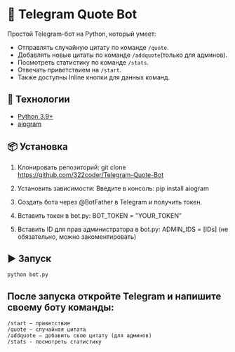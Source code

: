# 🤖 Telegram Quote Bot

Простой Telegram-бот на Python, который умеет:
- Отправлять случайную цитату по команде `/quote`.
- Добавлять новые цитаты по команде `/addquote`(только для админов).
- Посмотреть статистику по команде `/stats`.
- Отвечать приветствием на `/start`.
- Также доступны Inline кнопки для данных команд.

## 🚀 Технологии
- [Python 3.9+](https://www.python.org/downloads/)
- [aiogram](https://docs.aiogram.dev/)

## 📦 Установка
1. Клонировать репозиторий:
   git clone https://github.com/322coder/Telegram-Quote-Bot

2. Установить зависимости:
    Введите в консоль:
    pip install aiogram

3. Создать бота через @BotFather в Telegram и получить токен.

4. Вставить токен в bot.py:
    BOT_TOKEN = "YOUR_TOKEN"
5. Вставить ID для прав администратора в bot.py:
    ADMIN_IDS = [IDs]
   (не обязательно, можно закоментировать)

## ▶️ Запуск
    python bot.py
## После запуска откройте Telegram и напишите своему боту команды:
    /start — приветствие
    /quote — случайная цитата
    /addquote — добавить свою цитату (для админов)
    /stats - посмотреть статистику


    

